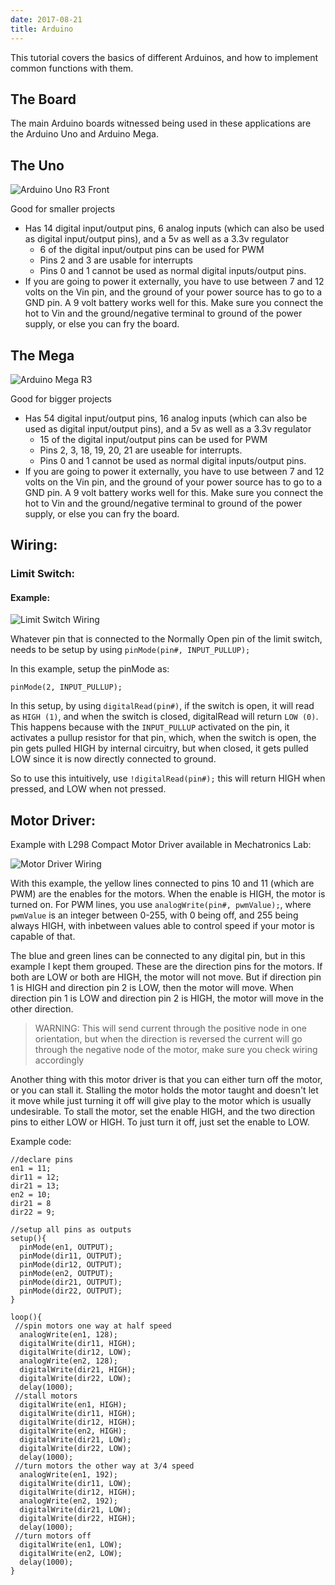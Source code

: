 ```yaml
---
date: 2017-08-21
title: Arduino
---
```

This tutorial covers the basics of different Arduinos, and how to implement common functions with them.

## The Board
The main Arduino boards witnessed being used in these applications are the Arduino Uno and Arduino Mega.

## The Uno
![Arduino Uno R3 Front](assets/Arduino-d9b3f.png)

Good for smaller projects
- Has 14 digital input/output pins, 6 analog inputs (which can also be used as digital input/output pins), and a 5v as well as a 3.3v regulator
    - 6 of the digital input/output pins can be used for PWM
    - Pins 2 and 3 are usable for interrupts
    - Pins 0 and 1 cannot be used as normal digital inputs/output pins.
- If you are going to power it externally, you have to use between 7 and 12 volts on the Vin pin, and the ground of your power source has to go to a GND pin. A 9 volt battery works well for this. Make sure you connect the hot to Vin and the ground/negative terminal to ground of the power supply, or else you can fry the board.

## The Mega
![Arduino Mega R3](assets/Arduino-c30e6.png)

Good for bigger projects
- Has 54 digital input/output pins, 16 analog inputs (which can also be used as digital input/output pins), and a 5v as well as a 3.3v regulator
  - 15 of the digital input/output pins can be used for PWM
  - Pins 2, 3, 18, 19, 20, 21 are useable for interrupts.
  - Pins 0 and 1 cannot be used as normal digital inputs/output pins.
- If you are going to power it externally, you have to use between 7 and 12 volts on the Vin pin, and the ground of your power source has to go to a GND pin. A 9 volt battery works well for this. Make sure you connect the hot to Vin and the ground/negative terminal to ground of the power supply, or else you can fry the board.


## Wiring:
### Limit Switch:
#### Example:
![Limit Switch Wiring](assets/Arduino-2369d.png)

Whatever pin that is connected to the Normally Open pin of the limit switch, needs to be setup by using ``pinMode(pin#, INPUT_PULLUP);``

In this example, setup the pinMode as:

``pinMode(2, INPUT_PULLUP);``

In this setup, by using ``digitalRead(pin#)``, if the switch is open, it will read as ``HIGH (1)``, and when the switch is closed, digitalRead will return ``LOW (0)``. This happens because with the ``INPUT_PULLUP`` activated on the pin, it activates a pullup resistor for that pin, which, when the switch is open, the pin gets pulled HIGH by internal circuitry, but when closed, it gets pulled LOW since it is now directly connected to ground.

So to use this intuitively, use ``!digitalRead(pin#);`` this will return HIGH when pressed, and LOW when not pressed.


## Motor Driver:
Example with L298 Compact Motor Driver available in Mechatronics Lab:

![Motor Driver Wiring](assets/Arduino-de522.png)

With this example, the yellow lines connected to pins 10 and 11 (which are PWM) are the enables for the motors. When the enable is HIGH, the motor is turned on. For PWM lines, you use ``analogWrite(pin#, pwmValue);``, where ``pwmValue`` is an integer between 0-255, with 0 being off, and 255 being always HIGH, with inbetween values able to control speed if your motor is capable of that.

The blue and green lines can be connected to any digital pin, but in this example I kept them grouped. These are the direction pins for the motors. If both are LOW or both are HIGH, the motor will not move. But if direction pin 1 is HIGH and direction pin 2 is LOW, then the motor will move. When direction pin 1 is LOW and direction pin 2 is HIGH, the motor will move in the other direction.

> WARNING: This will send current through the positive node in one orientation, but when the direction is reversed the current will go through the negative node of the motor, make sure you check wiring accordingly

Another thing with this motor driver is that you can either turn off the motor, or you can stall it. Stalling the motor holds the motor taught and doesn't let it move while just turning it off will give play to the motor which is usually undesirable. To stall the motor, set the enable HIGH, and the two direction pins to either LOW or HIGH. To just turn it off, just set the enable to LOW.

Example code:
```
//declare pins
en1 = 11;
dir11 = 12;
dir21 = 13;
en2 = 10;
dir21 = 8
dir22 = 9;

//setup all pins as outputs
setup(){
  pinMode(en1, OUTPUT);
  pinMode(dir11, OUTPUT);
  pinMode(dir12, OUTPUT);
  pinMode(en2, OUTPUT);
  pinMode(dir21, OUTPUT);
  pinMode(dir22, OUTPUT);
}

loop(){
 //spin motors one way at half speed
  analogWrite(en1, 128);
  digitalWrite(dir11, HIGH);
  digitalWrite(dir12, LOW);
  analogWrite(en2, 128);
  digitalWrite(dir21, HIGH);
  digitalWrite(dir22, LOW);
  delay(1000);
 //stall motors
  digitalWrite(en1, HIGH);
  digitalWrite(dir11, HIGH);
  digitalWrite(dir12, HIGH);
  digitalWrite(en2, HIGH);
  digitalWrite(dir21, LOW);
  digitalWrite(dir22, LOW);
  delay(1000);
 //turn motors the other way at 3/4 speed
  analogWrite(en1, 192);
  digitalWrite(dir11, LOW);
  digitalWrite(dir12, HIGH);
  analogWrite(en2, 192);
  digitalWrite(dir21, LOW);
  digitalWrite(dir22, HIGH);
  delay(1000);
 //turn motors off
  digitalWrite(en1, LOW);
  digitalWrite(en2, LOW);
  delay(1000);
}
```
